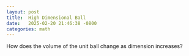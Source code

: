 ```yaml
---
layout: post
title:  High Dimensional Ball
date:   2025-02-20 21:46:38 -0800
categories: math
---
```

How does the volume of the unit ball change as dimension increases?
